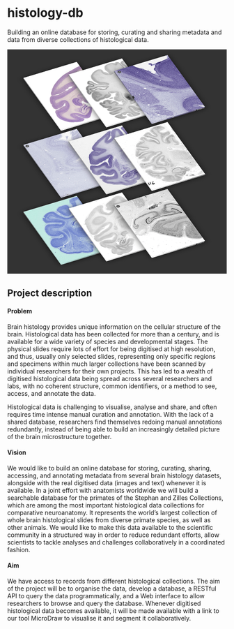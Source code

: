 # histology-db
Building an online database for storing, curating and sharing metadata and data from diverse collections of histological data.  

![](img/histodb.png)

## Project description

#### Problem
Brain histology provides unique information on the cellular structure of the brain. Histological data has been collected for more than a century, and is available for a wide variety of species and developmental stages. The physical slides require lots of effort for being digitised at high resolution, and thus, usually only selected slides, representing only specific regions and specimens within much larger collections have been scanned by individual researchers for their own projects. This has led to a wealth of digitised histological data being spread across several researchers and labs, with no coherent structure, common identifiers, or a method to see, access, and annotate the data.

Histological data is challenging to visualise, analyse and share, and often requires time intense manual curation and annotation. With the lack of a shared database, researchers find themselves redoing manual annotations redundantly, instead of being able to build an increasingly detailed picture of the brain microstructure together.

#### Vision
We would like to build an online database for storing, curating, sharing, accessing, and annotating metadata from several brain histology datasets, alongside with the real digitised data (images and text) whenever it is available. In a joint effort with anatomists worldwide we will build a searchable database for the primates of the Stephan and Zilles Collections, which are among the most important histological data collections for comparative neuroanatomy. It represents the world’s largest collection of whole brain histological slides from diverse primate species, as well as other animals. We would like to make this data available to the scientific community in a structured way in order to reduce redundant efforts, allow scientists to tackle analyses and challenges collaboratively in a coordinated fashion.

#### Aim
We have access to records from different histological collections. The aim of the project will be to organise the data, develop a database, a RESTful API to query the data programmatically, and a Web interface to allow researchers to browse and query the database. Whenever digitised histological data becomes available, it will be made available with a link to our tool MicroDraw to visualise it and segment it collaboratively.
